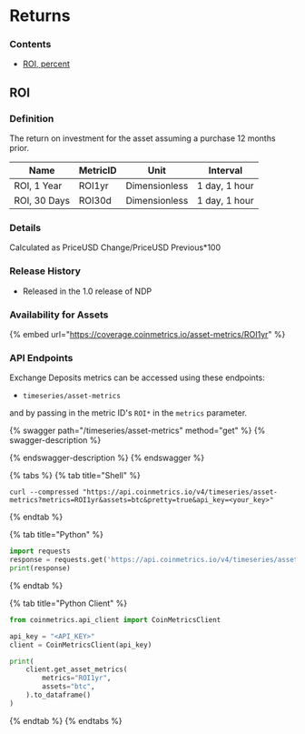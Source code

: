 # Returns

### Contents

* [ROI, percent](returns-1.md#roi)

## ROI

### Definition

The return on investment for the asset assuming a purchase 12 months prior.[\
](https://docs.coinmetrics.io/info/metrics/ROI1yr)

| Name         | MetricID | Unit          | Interval      |
| ------------ | -------- | ------------- | ------------- |
| ROI, 1 Year  | ROI1yr   | Dimensionless | 1 day, 1 hour |
| ROI, 30 Days | ROI30d   | Dimensionless | 1 day, 1 hour |

### Details

Calculated as PriceUSD Change/PriceUSD Previous\*100

### Release History

* Released in the 1.0 release of NDP

### Availability for Assets

{% embed url="https://coverage.coinmetrics.io/asset-metrics/ROI1yr" %}

### API Endpoints

Exchange Deposits metrics can be accessed using these endpoints:

* `timeseries/asset-metrics`

and by passing in the metric ID's `ROI*` in the `metrics` parameter.

{% swagger path="/timeseries/asset-metrics" method="get" %}
{% swagger-description %}

{% endswagger-description %}
{% endswagger %}

{% tabs %}
{% tab title="Shell" %}
```shell
curl --compressed "https://api.coinmetrics.io/v4/timeseries/asset-metrics?metrics=ROI1yr&assets=btc&pretty=true&api_key=<your_key>"
```
{% endtab %}

{% tab title="Python" %}
```python
import requests
response = requests.get('https://api.coinmetrics.io/v4/timeseries/asset-metrics?metrics=ROI1yr&assets=btc&pretty=true&api_key=<your_key>').json()
print(response)
```
{% endtab %}

{% tab title="Python Client" %}
```python
from coinmetrics.api_client import CoinMetricsClient

api_key = "<API_KEY>"
client = CoinMetricsClient(api_key)

print(
    client.get_asset_metrics(
        metrics="ROI1yr", 
        assets="btc",
    ).to_dataframe()
)
```
{% endtab %}
{% endtabs %}
